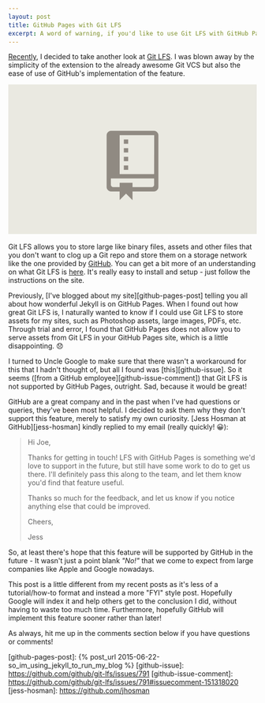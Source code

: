 ```yaml
---
layout: post
title: GitHub Pages with Git LFS
excerpt: A word of warning, if you'd like to use Git LFS with GitHub Pages.
---
```


[Recently][git-lfs-tweet], I decided to take another look at [Git LFS][git-lfs]. I was blown away by the simplicity of
the extension to the already awesome Git VCS but also the ease of use of GitHub's implementation of the feature.

<img id="git-lfs-graphic" src="/assets/img/posts/github-pages-with-git-lfs/git-lfs-graphic.gif" />

Git LFS allows you to store large like binary files, assets and other files that you don't want to clog up a Git repo
and store them on a storage network like the one provided by [GitHub][github]. You can get a bit more of an
understanding on what Git LFS is [here][git-lfs]. It's really easy to install and setup - just follow the instructions
on the site. 

Previously, [I've blogged about my site][github-pages-post] telling you all about how wonderful Jekyll is on
GitHub Pages. When I found out how great Git LFS is, I naturally wanted to know if I could use Git LFS to store assets
for my sites, such as Photoshop assets, large images, PDFs, etc. Through trial and error, I found that GitHub Pages
does not allow you to serve assets from Git LFS in your GitHub Pages site, which is a little disappointing. :disappointed:

I turned to Uncle Google to make sure that there wasn't a workaround for this that I hadn't thought of, but all I
found was [this][github-issue]. So it seems ([from a GitHub employee][github-issue-comment]) that Git LFS is not
supported by GitHub Pages, outright. Sad, because it would be great!

GitHub are a great company and in the past when I've had questions or queries, they've been most helpful. I decided to
ask them why they don't support this feature, merely to satisfy my own curiosity. [Jess Hosman at GitHub][jess-hosman]
kindly replied to my email (really quickly! :grinning:):

> Hi Joe,
>
> Thanks for getting in touch! LFS with GitHub Pages is something we'd love to support in the future, but still have some work to do to get us there. I'll definitely pass this along to the team, and let them know you'd find that feature useful.
>
> Thanks so much for the feedback, and let us know if you notice anything else that could be improved.
>
> Cheers,
>
> Jess

So, at least there's hope that this feature will be supported by GitHub in the future - It wasn't just a point blank
_"No!"_ that we come to expect from large companies like Apple and Google nowadays.

This post is a little different from my recent posts as it's less of a tutorial/how-to format and instead a more "FYI"
style post. Hopefully Google will index it and help others get to the conclusion I did, without having to waste too
much time. Furthermore, hopefully GitHub will implement this feature sooner rather than later!

As always, hit me up in the comments section below if you have questions or comments!

[git-lfs-tweet]: https://twitter.com/JoeNyland/status/718732564882710529
[git-lfs-repo]: https://github.com/github/git-lf
[git-lfs]: https://git-lfs.github.com
[github]: https://github.com
[github-pages-post]: {% post_url 2015-06-22-so_im_using_jekyll_to_run_my_blog %}
[github-issue]: https://github.com/github/git-lfs/issues/791
[github-issue-comment]: https://github.com/github/git-lfs/issues/791#issuecomment-151318020
[jess-hosman]: https://github.com/jhosman
